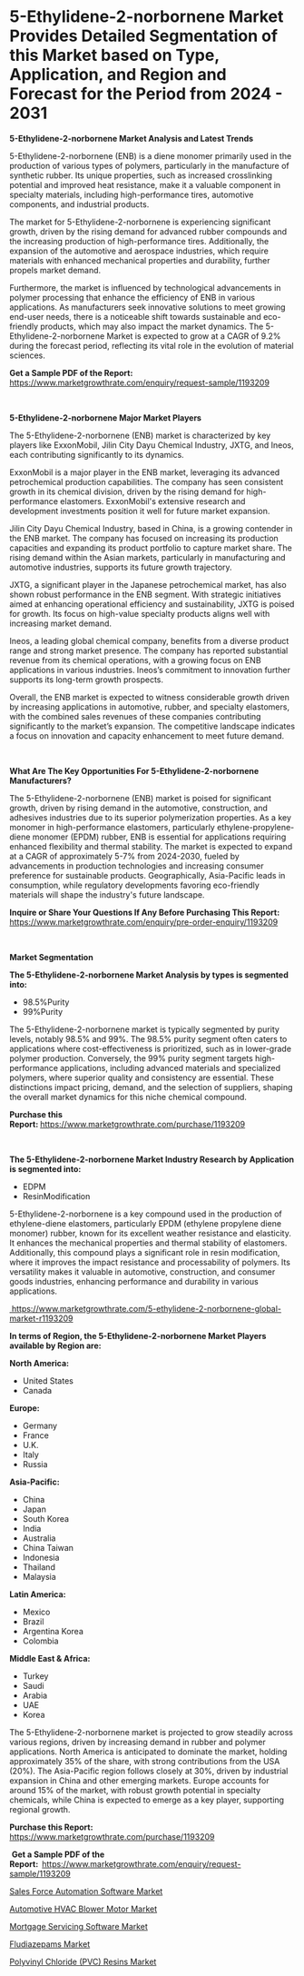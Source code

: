<p><h1>5-Ethylidene-2-norbornene Market Provides Detailed Segmentation of this Market based on Type, Application, and Region and Forecast for the Period from 2024 - 2031</h1></p><p><strong>5-Ethylidene-2-norbornene Market Analysis and Latest Trends</strong></p>
<p><p>5-Ethylidene-2-norbornene (ENB) is a diene monomer primarily used in the production of various types of polymers, particularly in the manufacture of synthetic rubber. Its unique properties, such as increased crosslinking potential and improved heat resistance, make it a valuable component in specialty materials, including high-performance tires, automotive components, and industrial products.</p><p>The market for 5-Ethylidene-2-norbornene is experiencing significant growth, driven by the rising demand for advanced rubber compounds and the increasing production of high-performance tires. Additionally, the expansion of the automotive and aerospace industries, which require materials with enhanced mechanical properties and durability, further propels market demand. </p><p>Furthermore, the market is influenced by technological advancements in polymer processing that enhance the efficiency of ENB in various applications. As manufacturers seek innovative solutions to meet growing end-user needs, there is a noticeable shift towards sustainable and eco-friendly products, which may also impact the market dynamics. The 5-Ethylidene-2-norbornene Market is expected to grow at a CAGR of 9.2% during the forecast period, reflecting its vital role in the evolution of material sciences.</p></p>
<p><strong>Get a Sample PDF of the Report:&nbsp;</strong> <a href="https://www.marketgrowthrate.com/enquiry/request-sample/1193209">https://www.marketgrowthrate.com/enquiry/request-sample/1193209</a></p>
<p>&nbsp;</p>
<p><strong>5-Ethylidene-2-norbornene Major Market Players</strong></p>
<p><p>The 5-Ethylidene-2-norbornene (ENB) market is characterized by key players like ExxonMobil, Jilin City Dayu Chemical Industry, JXTG, and Ineos, each contributing significantly to its dynamics.</p><p>ExxonMobil is a major player in the ENB market, leveraging its advanced petrochemical production capabilities. The company has seen consistent growth in its chemical division, driven by the rising demand for high-performance elastomers. ExxonMobil's extensive research and development investments position it well for future market expansion.</p><p>Jilin City Dayu Chemical Industry, based in China, is a growing contender in the ENB market. The company has focused on increasing its production capacities and expanding its product portfolio to capture market share. The rising demand within the Asian markets, particularly in manufacturing and automotive industries, supports its future growth trajectory.</p><p>JXTG, a significant player in the Japanese petrochemical market, has also shown robust performance in the ENB segment. With strategic initiatives aimed at enhancing operational efficiency and sustainability, JXTG is poised for growth. Its focus on high-value specialty products aligns well with increasing market demand.</p><p>Ineos, a leading global chemical company, benefits from a diverse product range and strong market presence. The company has reported substantial revenue from its chemical operations, with a growing focus on ENB applications in various industries. Ineos’s commitment to innovation further supports its long-term growth prospects.</p><p>Overall, the ENB market is expected to witness considerable growth driven by increasing applications in automotive, rubber, and specialty elastomers, with the combined sales revenues of these companies contributing significantly to the market’s expansion. The competitive landscape indicates a focus on innovation and capacity enhancement to meet future demand.</p></p>
<p>&nbsp;</p>
<p><strong>What Are The Key Opportunities For 5-Ethylidene-2-norbornene Manufacturers?</strong></p>
<p><p>The 5-Ethylidene-2-norbornene (ENB) market is poised for significant growth, driven by rising demand in the automotive, construction, and adhesives industries due to its superior polymerization properties. As a key monomer in high-performance elastomers, particularly ethylene-propylene-diene monomer (EPDM) rubber, ENB is essential for applications requiring enhanced flexibility and thermal stability. The market is expected to expand at a CAGR of approximately 5-7% from 2024-2030, fueled by advancements in production technologies and increasing consumer preference for sustainable products. Geographically, Asia-Pacific leads in consumption, while regulatory developments favoring eco-friendly materials will shape the industry's future landscape.</p></p>
<p><strong>Inquire or Share Your Questions If Any Before Purchasing This Report:</strong> <a href="https://www.marketgrowthrate.com/enquiry/pre-order-enquiry/1193209">https://www.marketgrowthrate.com/enquiry/pre-order-enquiry/1193209</a></p>
<p>&nbsp;</p>
<p><strong>Market Segmentation</strong></p>
<p><strong>The 5-Ethylidene-2-norbornene Market Analysis by types is segmented into:</strong></p>
<p><ul><li>98.5%Purity</li><li>99%Purity</li></ul></p>
<p><p>The 5-Ethylidene-2-norbornene market is typically segmented by purity levels, notably 98.5% and 99%. The 98.5% purity segment often caters to applications where cost-effectiveness is prioritized, such as in lower-grade polymer production. Conversely, the 99% purity segment targets high-performance applications, including advanced materials and specialized polymers, where superior quality and consistency are essential. These distinctions impact pricing, demand, and the selection of suppliers, shaping the overall market dynamics for this niche chemical compound.</p></p>
<p><strong>Purchase this Report:&nbsp;</strong><a href="https://www.marketgrowthrate.com/purchase/1193209">https://www.marketgrowthrate.com/purchase/1193209</a></p>
<p>&nbsp;</p>
<p><strong>The 5-Ethylidene-2-norbornene Market Industry Research by Application is segmented into:</strong></p>
<p><ul><li>EDPM</li><li>ResinModification</li></ul></p>
<p><p>5-Ethylidene-2-norbornene is a key compound used in the production of ethylene-diene elastomers, particularly EPDM (ethylene propylene diene monomer) rubber, known for its excellent weather resistance and elasticity. It enhances the mechanical properties and thermal stability of elastomers. Additionally, this compound plays a significant role in resin modification, where it improves the impact resistance and processability of polymers. Its versatility makes it valuable in automotive, construction, and consumer goods industries, enhancing performance and durability in various applications.</p></p>
<p><a href="https://www.marketgrowthrate.com/5-ethylidene-2-norbornene-global-market-r1193209">&nbsp;https://www.marketgrowthrate.com/5-ethylidene-2-norbornene-global-market-r1193209</a></p>
<p><strong>In terms of Region, the 5-Ethylidene-2-norbornene Market Players available by Region are:</strong></p>
<p>
    <p> <strong> North America: </strong>
        <ul>
            <li>United States</li>
            <li>Canada</li>
        </ul>
        </p> 
    <p> <strong> Europe: </strong>
        <ul>
            <li>Germany</li>
            <li>France</li>
            <li>U.K.</li>
            <li>Italy</li>
            <li>Russia</li>
        </ul>
        </p> 
    <p> <strong> Asia-Pacific: </strong>
        <ul>
            <li>China</li>
            <li>Japan</li>
            <li>South Korea</li>
            <li>India</li>
            <li>Australia</li>
            <li>China Taiwan</li>
            <li>Indonesia</li>
            <li>Thailand</li>
            <li>Malaysia</li>
        </ul>
        </p> 
    <p> <strong> Latin America: </strong>
        <ul>
            <li>Mexico</li>
            <li>Brazil</li>
            <li>Argentina Korea</li>
            <li>Colombia</li>
        </ul>
        </p> 
    <p> <strong> Middle East & Africa: </strong>
        <ul>
            <li>Turkey</li>
            <li>Saudi</li>
            <li>Arabia</li>
            <li>UAE</li>
            <li>Korea</li>
        </ul>
    </p>
    </p>
<p><p>The 5-Ethylidene-2-norbornene market is projected to grow steadily across various regions, driven by increasing demand in rubber and polymer applications. North America is anticipated to dominate the market, holding approximately 35% of the share, with strong contributions from the USA (20%). The Asia-Pacific region follows closely at 30%, driven by industrial expansion in China and other emerging markets. Europe accounts for around 15% of the market, with robust growth potential in specialty chemicals, while China is expected to emerge as a key player, supporting regional growth.</p></p>
<p><strong>Purchase this Report: </strong><a href="https://www.marketgrowthrate.com/purchase/1193209">https://www.marketgrowthrate.com/purchase/1193209</a></p>
<p>&nbsp;<strong>Get a Sample PDF of the Report:&nbsp;&nbsp;</strong><a href="https://www.marketgrowthrate.com/enquiry/request-sample/1193209">https://www.marketgrowthrate.com/enquiry/request-sample/1193209</a></p>
<p><strong></strong></p>
<p><p><a href="https://www.linkedin.com/pulse/sales-force-automation-software-market-industry-trends-aq81c">Sales Force Automation Software Market</a></p><p><a href="https://medium.com/@abbislposival/global-automotive-hvac-blower-motor-market-focus-on-product-type-brushed-brushless-end-user-3b14eb420aa0?postPublishedType=repub">Automotive HVAC Blower Motor Market</a></p><p><a href="https://www.linkedin.com/pulse/future-trends-global-mortgage-servicing-software-market-fzggc">Mortgage Servicing Software Market</a></p><p><a href="https://issuu.com/reportprime-2/docs/fludiazepams-market-size-2030.pptx_5e2d065a5433a2">Fludiazepams Market</a></p><p><a href="https://issuu.com/reportprime-2/docs/polyvinyl-chloride-pvc-resins-marke_d3038bb6e39641">Polyvinyl Chloride (PVC) Resins Market</a></p></p>